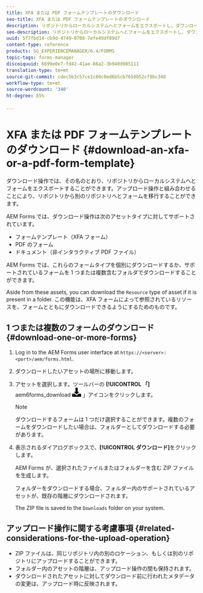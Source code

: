 ```yaml
---
title: XFA または PDF フォームテンプレートのダウンロード
seo-title: XFA または PDF フォームテンプレートのダウンロード
description: リポジトリからローカルシステムへとフォームをエクスポートし、ダウンロードされたフォームを新しいリポジトリに移行することができます。
seo-description: リポジトリからローカルシステムへとフォームをエクスポートし、ダウンロードされたフォームを新しいリポジトリに移行することができます。
uuid: 5f7fbd14-cb9d-4749-8708-7efe49df89d7
content-type: reference
products: SG_EXPERIENCEMANAGER/6.4/FORMS
topic-tags: forms-manager
discoiquuid: 6699e0e7-fd42-41ae-86a2-3b940d905111
translation-type: tm+mt
source-git-commit: cdec5b3c57ce1c80c0ed6b5cb7650b52cf9bc340
workflow-type: tm+mt
source-wordcount: '340'
ht-degree: 85%

---
```



# XFA または PDF フォームテンプレートのダウンロード {#download-an-xfa-or-a-pdf-form-template}

ダウンロード操作では、その名のとおり、リポジトリからローカルシステムへとフォームをエクスポートすることができます。アップロード操作と組み合わせることにより、リポジトリから別のリポジトリへとフォームを移行することができます。

AEM Forms では、ダウンロード操作は次のアセットタイプに対してサポートされています。

* フォームテンプレート（XFA フォーム）
* PDF のフォーム
* ドキュメント（非インタラクティブ PDF ファイル）

AEM Forms では、これらのフォームタイプを個別にダウンロードするか、サポートされているフォームを 1 つまたは複数含むフォルダでダウンロードすることができます。

Aside from these assets, you can download the `Resource` type of asset if it is present in a folder. この機能は、XFA フォームによって参照されているリソースを、フォームとともにダウンロードできるようにするためのものです。

## 1 つまたは複数のフォームのダウンロード {#download-one-or-more-forms}

1. Log in to the AEM Forms user interface at `https://<server>:<port>/aem/forms.html`.

1. ダウンロードしたいアセットの場所に移動します。

1. アセットを選択します。ツールバーの **[!UICONTROL 「]** aem6forms_download ![](assets/aem6forms_download.png) 」アイコンをクリックします。

   >[!NOTE]
   >
   >ダウンロードするフォームは 1 つだけ選択することができます。複数のフォームをダウンロードしたい場合は、フォルダーとしてダウンロードする必要があります。

1. 表示されるダイアログボックスで、**[!UICONTROL ダウンロード]**&#x200B;をクリックします。

   AEM Forms が、選択されたファイルまたはフォルダーを含む ZIP ファイルを生成します。

   フォルダーをダウンロードする場合、フォルダー内のサポートされているアセットが、既存の階層にダウンロードされます。

   The ZIP file is saved to the `Downloads` folder on your system.

## アップロード操作に関する考慮事項 {#related-considerations-for-the-upload-operation}

* ZIP ファイルは、同じリポジトリ内の別のロケーション、もしくは別のリポジトリにアップロードすることができます。
* フォルダー内のアセットの階層は、アップロード操作の間も保持されます。
* ダウンロードされたアセットに対してダウンロード前に行われたメタデータの変更は、アップロード時に反映されます。

